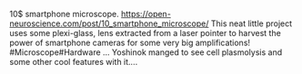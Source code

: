 10$ smartphone microscope. https://open-neuroscience.com/post/10_smartphone_microscope/
This neat little project uses some plexi-glass, lens extracted from a laser pointer to harvest the power of smartphone cameras for some very big amplifications! #Microscope#Hardware ...
 Yoshinok manged to see cell plasmolysis and some other cool features with it....
